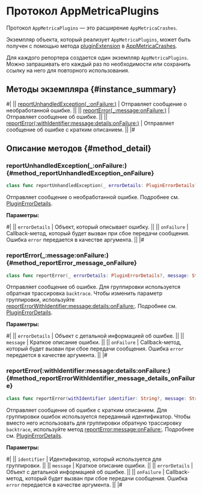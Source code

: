 # Протокол AppMetricaPlugins

Протокол `AppMetricaPlugins` — это расширение `AppMetricaCrashes`.

Экземпляр объекта, который реализует `AppMetricaPlugins`, может быть получен с помощью метода [pluginExtension](AppMetricaCrashes.md#method_pluginExtension) в [AppMetricaCrashes](AppMetricaCrashes.md).

Для каждого репортера создается один экземпляр `AppMetricaPlugins`. Можно запрашивать его каждый раз по необходимости или сохранить ссылку на него для повторного использования. 

## Методы экземпляра {#instance_summary}

#|
|| [reportUnhandledException(_:onFailure:)](#method_reportUnhandledException_onFailure) | Отправляет сообщение о необработанной ошибке. ||
|| [reportError(_:message:onFailure:)](#method_reportError_message_onFailure) | Отправляет сообщение об ошибке. ||
|| [reportError(:withIdentifier:message:details:onFailure:)](#method_reportErrorWithIdentifier_message_details_onFailure) | Отправляет сообщение об ошибке c кратким описанием. ||
|#

## Описание методов {#method_detail}

### reportUnhandledException(_:onFailure:) {#method_reportUnhandledException_onFailure}

```swift translate=no
class func reportUnhandledException(_ errorDetails: PluginErrorDetails?, onFailure: ((_ error: (any Error)?) -> Void)? = nil)
```

Отправляет сообщение о необработанной ошибке. Подробнее см. [PluginErrorDetails](PluginErrorDetails.md).

**Параметры:**

#|
|| `errorDetails` | Объект, который описывает ошибку. ||
|| `onFailure` | Callback-метод, который будет вызван при сбое передачи сообщения. Ошибка `error` передается в качестве аргумента. ||
|#

### reportError(_:message:onFailure:) {#method_reportError_message_onFailure}

```swift translate=no
class func reportError(_ errorDetails: PluginErrorDetails?, message: String?, onFailure: ((_ error: (any Error)?) -> Void)? = nil) 
```

Отправляет сообщение об ошибке. Для группировки используется обратная трассировка `backtrace`. Чтобы изменить параметр группировки, используйте [reportErrorWithIdentifier:message:details:onFailure:](#method_reportErrorWithIdentifier_message_details_onFailure). Подробнее см. [PluginErrorDetails](PluginErrorDetails.md).

**Параметры:**

#|
|| `errorDetails` | Объект с детальной информацией об ошибке. ||
|| `message` | Краткое описание ошибки. ||
|| `onFailure` | Callback-метод, который будет вызван при сбое передачи сообщения. Ошибка `error` передается в качестве аргумента. ||
|#

### reportError(:withIdentifier:message:details:onFailure:) {#method_reportErrorWithIdentifier_message_details_onFailure}

```swift translate=no
class func reportError(withIdentifier identifier: String?, message: String?, details errorDetails: PluginErrorDetails?, onFailure: ((_ error: (any Error)?) -> Void)? = nil) 
```

Отправляет сообщение об ошибке c кратким описанием. Для группировки ошибок используется переданный идентификатор. Чтобы вместо него использовать для группировки обратную трассировку `backtrace`, используйте метод [reportError:message:onFailure:](#method_reportError_message_onFailure). Подробнее см. [PluginErrorDetails](PluginErrorDetails.md).


**Параметры:**

#|
|| `identifier` | Идентификатор, который используется для группировки. ||
|| `message` | Краткое описание ошибки. ||
|| `errorDetails` | Объект с детальной информацией об ошибке.  ||
|| `onFailure` | Callback-метод, который будет вызван при сбое передачи сообщения. Ошибка `error` передается в качестве аргумента. ||
|#
